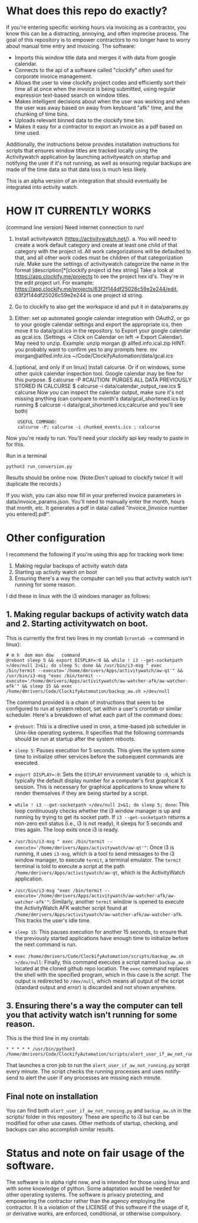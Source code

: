 # What does this repo do exactly?
If you're entering specific working hours via invoicing as a contractor, you know this can be a distracting, annoying, and often imprecise process. The goal of this repository is to empower contractors to no longer have to worry about manual time entry and invoicing.
The software:
 - Imports this window title data and merges it with data from google calendar.
 - Connects to the api of a software called "clockify" often used for corporate invoice management.
 - Allows the user to view clockify project codes and efficiently sort their time all at once when the invoice is being submitted, using regular expression text-based search on window titles.
 - Makes intelligent decisions about when the user was working and when the user was away based on away from keyboard "afk" time, and the chunking of time bins.
 - Uploads relevant binned data to the clockify time bin.
 - Makes it easy for a contractor to export an invoice as a pdf based on time used.

Additionally, the instructions below provides installation instructions for scripts that ensures window titles are tracked locally using the Activitywatch application by launching activitywatch on startup and notifying the user if it's not running, as well as ensuring regular backups are made of the time data so that data loss is much less likely.

This is an alpha version of an integration that should eventually be integrated into activity watch. 

# HOW IT CURRENTLY WORKS
(command line version)
Need internet connection to run!

1. Install activitywatch (https://activitywatch.net/).
   a. You will need to create a work default category and create at least one child of that category with the project id. All work categorizations will be defaulted to that, and all other work codes must be children of that categorization rule.
           Make sure the settings of activitywatch categorize the name in the format [description]\*[clockify project id hex string]
           Take a look at https://app.clockify.me/projects  to see the project hex id's. They're in the edit project url.
           For example: https://app.clockify.me/projects/63f2f144df25026c59e2e244/edit, 63f2f144df25026c59e2e244 is one project id string.
2. Go to clockify to also get the workspace id and put it in data/params.py
3. Either: set up automated google calendar integration with OAuth2, or go to your google calendar settings and export the appropriate ics, then move it to data/gcal.ics in the repository. 
     to Export your google calendar as gcal.ics. (Settings -> Click on Calendar on left -> Export Calendar). May need to unzip. Example: 
        unzip morgan @ allfed.info.ical.zip
        HINT: you probably want to confirm yes to any prompts here.
        mv morgan\@allfed.info.ics ~/Code/ClockifyAutomation/data/gcal.ics
4. [optional, and only if on linux] Install calcurse. Or if on windows, some other quick calendar inspection tool. Google calendar may be fine for this purpose.
        $ calcurse -P #CAUTION: PURGES ALL DATA PREVIOUSLY STORED IN CALCURSE
        $ calcurse -i data/calendar_output_raw.ics 
        $ calcurse
        Now you can inspect the calendar output, make sure it's not missing anything (can compare to month's data/gcal_shortened.ics by running 
        $ calcurse -i data/gcal_shortened.ics;calcurse
        and you'll see both)

        USEFUL COMMAND:
        calcurse -P; calcurse -i chunked_events.ics ; calcurse

Now you're ready to run. You'll need your clockify api key ready to paste in for this.

Run in a terminal
```
python3 run_conversion.py
```

Results should be online now. (Note:Don't upload to clockify twice! It will duplicate the records.)  

If you wish, you can also now fill in your preferred invoice parameters in data/invoice_params.json. You'll need to manually enter the month, hours that month, etc. It generates a pdf in data/ called "Invoice_[invoice number you entered].pdf".

# Other configuration

I recommend the following if you're using this app for tracking work time:

1. Making regular backups of activity watch data
2. Starting up activity watch on boot
3. Ensuring there's a way the computer can tell you that activity watch isn't running for some reason.

I did these in linux with the i3 windows manager as follows:

## 1. Making regular backups of activity watch data and 2. Starting activitywatch on boot.

This is currently the first two lines in my crontab (`crontab -e` command in linux):

```
# m h  dom mon dow   command
@reboot sleep 5 && export DISPLAY=:0 && while ! i3 --get-socketpath >/dev/null 2>&1; do sleep 5; done && /usr/bin/i3-msg " exec /bin/termit --execute='/home/dmrivers/Apps/activitywatch/aw-qt'" && /usr/bin/i3-msg "exec /bin/termit --execute='/home/dmrivers/Apps/activitywatch/aw-watcher-afk/aw-watcher-afk'" && sleep 15 && exec /home/dmrivers/Code/ClockifyAutomation/backup_aw.sh >/dev/null
```

The command provided is a chain of instructions that seem to be configured to run at system reboot, set within a user's crontab or similar scheduler. Here's a breakdown of what each part of the command does:

- `@reboot`: This is a directive used in cron, a time-based job scheduler in Unix-like operating systems. It specifies that the following commands should be run at startup after the system reboots.

- `sleep 5`: Pauses execution for 5 seconds. This gives the system some time to initialize other services before the subsequent commands are executed.

- `export DISPLAY=:0`: Sets the `DISPLAY` environment variable to `:0`, which is typically the default display number for a computer's first graphical X session. This is necessary for graphical applications to know where to render themselves if they are being started by a script.

- `while ! i3 --get-socketpath >/dev/null 2>&1; do sleep 5; done`: This loop continuously checks whether the i3 window manager is up and running by trying to get its socket path. If `i3 --get-socketpath` returns a non-zero exit status (i.e., i3 is not ready), it sleeps for 5 seconds and tries again. The loop exits once i3 is ready.

- `/usr/bin/i3-msg " exec /bin/termit --execute='/home/dmrivers/Apps/activitywatch/aw-qt'"`: Once i3 is running, it uses `i3-msg`, which is a tool to send messages to the i3 window manager, to execute `termit`, a terminal emulator. The `termit` terminal is told to execute a script at the path `/home/dmrivers/Apps/activitywatch/aw-qt`, which is the ActivityWatch application.

- `/usr/bin/i3-msg "exec /bin/termit --execute='/home/dmrivers/Apps/activitywatch/aw-watcher-afk/aw-watcher-afk'"`: Similarly, another `termit` window is opened to execute the ActivityWatch AFK watcher script found at `/home/dmrivers/Apps/activitywatch/aw-watcher-afk/aw-watcher-afk`. This tracks the user's idle time.

- `sleep 15`: This pauses execution for another 15 seconds, to ensure that the previously started applications have enough time to initialize before the next command is run.

- `exec /home/dmrivers/Code/ClockifyAutomation/scripts/backup_aw.sh >/dev/null`: Finally, this command executes a script named `backup_aw.sh` located at the cloned github repo location. The `exec` command replaces the shell with the specified program, which in this case is the script. The output is redirected to `/dev/null`, which means all output of the script (standard output and error) is discarded and not shown anywhere.

## 3. Ensuring there's a way the computer can tell you that activity watch isn't running for some reason.
This is the third line in my crontab:
```
* * * * * /usr/bin/python3 /home/dmrivers/Code/ClockifyAutomation/scripts/alert_user_if_aw_not_running.py
```
That launches a cron job to run the `alert_user_if_aw_not_running.py` script every minute. The script checks the running processes and uses notify-send to alert the user if any processes are missing each minute.

## Final note on installation

You can find both `alert_user_if_aw_not_running.py` and `backup_aw.sh` in the scripts/ folder in this repository.
These are specific to i3 but can be modified for other use cases. Other methods of startup, checking, and backups can also accomplish similar results.

# Status and note on fair usage of the software.
The software is in alpha right now, and is intended for those using linux and with some knowledge of python. Some adaptation would be needed for other operating systems.
The software is privacy protecting, and empowering the contractor rather than the agency employing the contractor. It is a violation of the LICENSE of this software if the usage of it, or derivative works, are enforced, conditional, or otherwise compulsory.
